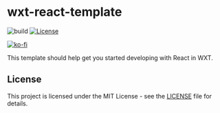 # wxt-react-template

![build](https://github.com/ryohidaka/wxt-react-template/workflows/Build/badge.svg)
[![License](https://img.shields.io/badge/license-MIT-blue.svg)](https://opensource.org/licenses/MIT)

[![ko-fi](https://ko-fi.com/img/githubbutton_sm.svg)](https://ko-fi.com/B0B6TVH92)

This template should help get you started developing with React in WXT.

## License

This project is licensed under the MIT License - see the [LICENSE](LICENSE) file for details.
